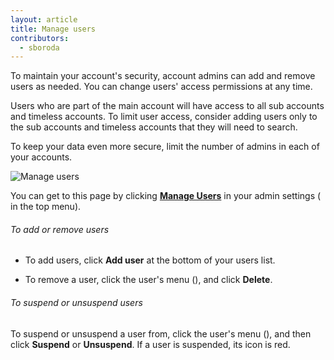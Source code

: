 ```yaml
---
layout: article
title: Manage users
contributors: 
  - sboroda
---
```


To maintain your account's security, account admins can add and remove users as needed. You can change users' access permissions at any time.

Users who are part of the main account will have access to all sub accounts and timeless accounts. To limit user access, consider adding users only to the sub accounts and timeless accounts that they will need to search. 

To keep your data even more secure, limit the number of admins in each of your accounts.

![Manage users]({{site.baseurl}}/images/access-and-authentication/access-and-authentication--manage-users.png)

You can get to this page by clicking [**Manage Users**](https://app.logz.io/#/dashboard/settings/manage-users) in your admin settings (<i class="li li-gear"></i> in the top menu). 

###### To add or remove users

* To add users, click **Add user** at the bottom of your users list.

* To remove a user, click the user's menu (<i class="fas fa-bars"></i>), and click **Delete**.

###### To suspend or unsuspend users

To suspend or unsuspend a user from, click the user's menu (<i class="fas fa-bars"></i>), and then click **Suspend** or **Unsuspend**. If a user is suspended, its icon is red.